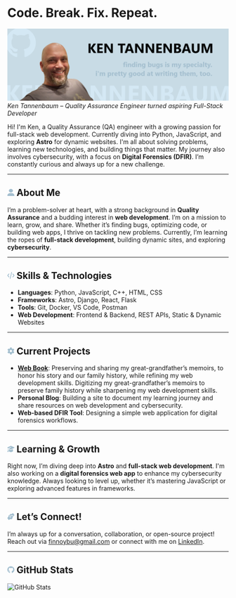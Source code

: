 # Code. Break. Fix. Repeat.
![Banner image: Ken Tannenbaum - finding bugs is my specialty. i'm pretty good at writing them, too.](https://raw.githubusercontent.com/finnoybu/finnoybu/master/gh-profile-header.png)  
*Ken Tannenbaum – Quality Assurance Engineer turned aspiring Full-Stack Developer*  

Hi! I'm Ken, a Quality Assurance (QA) engineer with a growing passion for full-stack web development. Currently diving into Python, JavaScript, and exploring **Astro** for dynamic websites. I'm all about solving problems, learning new technologies, and building things that matter. My journey also involves cybersecurity, with a focus on **Digital Forensics (DFIR)**. I’m constantly curious and always up for a new challenge.

---

## <img src="./svg/user.svg" width="16" height="16" /> **About Me**

I’m a problem-solver at heart, with a strong background in **Quality Assurance** and a budding interest in **web development**. I’m on a mission to learn, grow, and share. Whether it’s finding bugs, optimizing code, or building web apps, I thrive on tackling new problems. Currently, I’m learning the ropes of **full-stack development**, building dynamic sites, and exploring **cybersecurity**.

---

## <img src="./svg/code.svg" width="16" height="16" /> **Skills & Technologies**

- **Languages**: Python, JavaScript, C++, HTML, CSS
- **Frameworks**: Astro, Django, React, Flask
- **Tools**: Git, Docker, VS Code, Postman
- **Web Development**: Frontend & Backend, REST APIs, Static & Dynamic Websites

---
## <img src="./svg/gear.svg" width="16" height="16" /> **Current Projects**

- **[Web Book](https://github.com/Finnoybu/memoirs)**: Preserving and sharing my great-grandfather’s memoirs, to honor his story and our family history, while refining my web development skills.
Digitizing my great-grandfather’s memoirs to preserve family history while sharpening my web development skills.
- **Personal Blog**: Building a site to document my learning journey and share resources on web development and cybersecurity.
- **Web-based DFIR Tool**: Designing a simple web application for digital forensics workflows.

---

## <img src="./svg/graduation-cap.svg" width="16" height="16" /> **Learning & Growth**

Right now, I’m diving deep into **Astro** and **full-stack web development**. I'm also working on a **digital forensics web app** to enhance my cybersecurity knowledge. Always looking to level up, whether it’s mastering JavaScript or exploring advanced features in frameworks.

---

## <img src="./svg/handshake.svg" width="16" height="16" /> **Let’s Connect!**

I’m always up for a conversation, collaboration, or open-source project! Reach out via [finnoybu@gmail.com](mailto:finnoybu@gmail.com) or connect with me on [LinkedIn](https://www.linkedin.com/in/ktannenbaum).

---

## <img src="./svg/github.svg" width="16" height="16" /> **GitHub Stats**

![GitHub Stats](https://github-readme-stats.vercel.app/api?username=finnoybu&count_private=true&show_icons=true)
